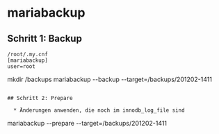 # mariabackup 

## Schritt 1: Backup 

```
/root/.my.cnf 
[mariabackup]
user=root 
```

mkdir /backups 
mariabackup --backup --target=/backups/201202-1411
```

## Schritt 2: Prepare 

  * Änderungen anwenden, die noch im innodb_log_file sind 
```
mariabackup --prepare --target=/backups/201202-1411 

```

